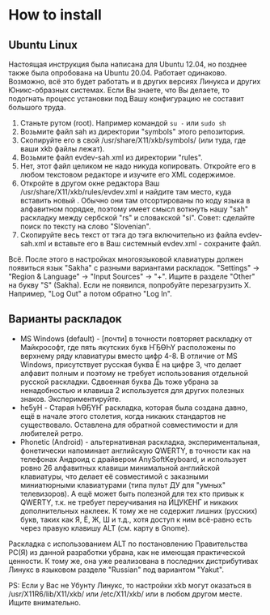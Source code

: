 # How to install
## Ubuntu Linux
Настоящая инструкция была написана для Ubuntu 12.04, но позднее также была опробована на Ubuntu 20.04. Работает одинаково. Возможно, всё это будет работать и в других версиях Линукса и других Юникс-образных системах. Если Вы знаете, что Вы делаете, то подогнать процесс установки под Вашу конфигурацию не составит большого труда.

1. Станьте рутом (root). Например командой `su -` или `sudo sh`
1. Возьмите файл sah из директории "symbols" этого репозитория.
1. Скопируйте его в свой /usr/share/X11/xkb/symbols/ (или туда, где ваши xkb файлы лежат).
1. Возьмите файл evdev-sah.xml из директории "rules".
1. Нет, этот файл целиком не надо никуда копировать. Откройте его в любом текстовом редакторе и изучите его XML содержимое.
1. Откройте в другом окне редактора Ваш /usr/share/X11/xkb/rules/evdev.xml и найдите там место, куда вставить новый <layout>. Обычно они там отсортированы по коду языка в алфавитном порядке, поэтому имеет смысл воткнуть нашу "sah" раскладку между сербской "rs" и словакской "si". Совет: сделайте поиск по тексту на слово "Slovenian".
1. Скопируйте весь текст от тэга <variant> до тэга </variant> включительно из файла evdev-sah.xml и вставьте его в Ваш системный evdev.xml - сохраните файл.

Всё. После этого в настройках многоязыковой клавиатуры должен появиться язык "Sakha" с разными вариантами раскладок. "Settings" -> "Region & Language" -> "Input Sources" -> "+". Ищите в разделе "Other" на букву "S" (Sakha). Если не появился, попробуйте перезагрузить Х. Например, "Log Out" а потом обратно "Log In".

## Варианты раскладок
* MS Windows (default) - [почти] в точности повторяет раскладку от Майкрософт, где пять якутских букв ҤҔӨҺҮ расположены по верхнему ряду клавиатуры вместо цифр 4-8. В отличие от MS Windows, присутствует русская буква Ё на цифре 3, что делает алфавит полным и поэтому не требует использования отдельной русской раскладки. Сдвоенная буква Дь тоже убрана за ненадобностью и клавиша 2 используется для других полезных знаков. Экспериментируйте.
* he5yH - Старая ҺӨҔҮҤ раскладка, которая была создана давно, ещё в начале этого столетия, когда никаких стандартов не существовало. Оставлена для обратной совместимости и для любителей ретро.
* Phonetic (Android) - альтернативная раскладка, экспериментальная, фонетически напоминает английскую QWERTY, в точности как на телефонах Андроид с драйвером AnySoftKeyboard, и использует ровно 26 алфавитных клавиши минимальной английской клавиатуры, что делает её совместимой с заказными миниатюрными клавиатурами (типа пульт ДУ для "умных" телевизоров). А ещё может быть полезной для тех кто привык к QWERTY, т.к. не требует переучивания на ЙЦУКЕНГ и никаких дополнительных наклеек. К тому же не содержит лишних (русских) букв, таких как Я, Ё, Ж, Ш и т.д., хотя доступ к ним всё-равно есть через правую клавишу ALT (см. карту в Gnome).

Раскладка с использованием ALT по постановлению Правительства РС(Я) из данной разработки убрана, как не имеющая практической ценности. К тому же, она уже реализована в последних дистрибутивах Линукс в языковом разделе "Russian" под вариантом "Yakut".

PS: Если у Вас не Убунту Линукс, то настройки xkb могут оказаться в /usr/X11R6/lib/X11/xkb/ или /etc/X11/xkb/ или в любом другом месте. Ищите внимательно.
